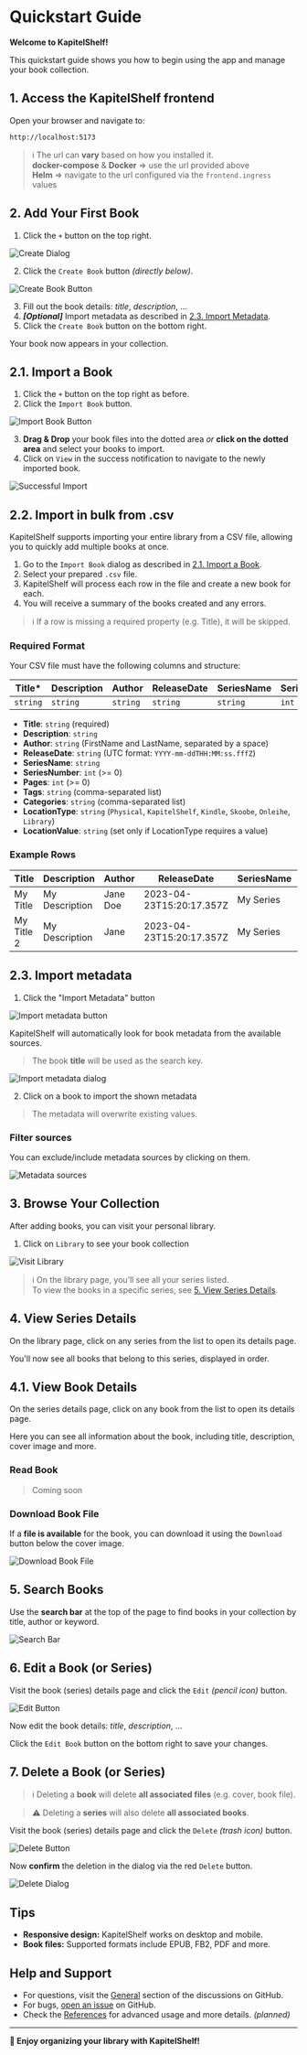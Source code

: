 # Quickstart Guide

**Welcome to KapitelShelf!**

This quickstart guide shows you how to begin using the app and manage your book collection.

## 1. Access the KapitelShelf frontend

Open your browser and navigate to:

```
http://localhost:5173
```

> ℹ️ The url can **vary** based on how you installed it. <br /> **docker-compose** & **Docker** => use the url provided above <br /> **Helm** => navigate to the url configured via the `frontend.ingress` values

## 2. Add Your First Book

1. Click the `+` button on the top right.

![Create Dialog](./.attachments/quickstart/create_dialog.png)

2. Click the `Create Book` button _(directly below)_.

![Create Book Button](./.attachments/quickstart/create_book.png)

3. Fill out the book details: _title_, _description_, ...
4. _**[Optional]**_ Import metadata as described in [2.3. Import Metadata](#23-import-metadata).
5. Click the `Create Book` button on the bottom right.

Your book now appears in your collection.

## 2.1. Import a Book

1. Click the `+` button on the top right as before.
2. Click the `Import Book` button.

![Import Book Button](./.attachments/quickstart/import_book.png)

3. **Drag & Drop** your book files into the dotted area _or_ **click on the dotted area** and select your books to import.
4. Click on `View` in the success notification to navigate to the newly imported book.

![Successful Import](./.attachments/quickstart/successful_import.png)

## 2.2. Import in bulk from .csv

KapitelShelf supports importing your entire library from a CSV file, allowing you to quickly add multiple books at once.

1. Go to the `Import Book` dialog as described in [2.1. Import a Book](#21-import-a-book).
2. Select your prepared `.csv` file.
3. KapitelShelf will process each row in the file and create a new book for each.
4. You will receive a summary of the books created and any errors.

> ℹ️ If a row is missing a required property (e.g. Title), it will be skipped.

### Required Format

Your CSV file must have the following columns and structure:

| Title\*  | Description | Author   | ReleaseDate | SeriesName | SeriesNumber | Pages | Tags                | Categories          | LocationType | LocationValue |
| -------- | ----------- | -------- | ----------- | ---------- | ------------ | ----- | ------------------- | ------------------- | ------------ | ------------- |
| `string` | `string`    | `string` | `string`    | `string`   | `int`        | `int` | `string,string,...` | `string,string,...` | `enum`       | `string`      |

- **Title**: `string` (required)
- **Description**: `string`
- **Author**: `string` (FirstName and LastName, separated by a space)
- **ReleaseDate**: `string` (UTC format: `YYYY-mm-ddTHH:MM:ss.fffZ`)
- **SeriesName**: `string`
- **SeriesNumber**: `int` (>= 0)
- **Pages**: `int` (>= 0)
- **Tags**: `string` (comma-separated list)
- **Categories**: `string` (comma-separated list)
- **LocationType**: `string` (`Physical`, `KapitelShelf`, `Kindle`, `Skoobe`, `Onleihe`, `Library`)
- **LocationValue**: `string` (set only if LocationType requires a value)

### Example Rows

| Title      | Description    | Author   | ReleaseDate              | SeriesName | SeriesNumber | Pages | Tags                | Categories                    | LocationType | LocationValue                          |
| ---------- | -------------- | -------- | ------------------------ | ---------- | ------------ | ----- | ------------------- | ----------------------------- | ------------ | -------------------------------------- |
| My Title   | My Description | Jane Doe | 2023-04-23T15:20:17.357Z | My Series  | 1            | 100   | Tag1,Tag2           | Category1,Category2           | Skoobe       | https://www.skoobe.de/books/mybook     |
| My Title 2 | My Description | Jane     | 2023-04-23T15:20:17.357Z | My Series  | 1            | 100   | My Special Tag,Tag2 | My Special Category,Category2 | Kindle       | https://www.amazon.de/mybook/dp/bookid |

## 2.3. Import metadata

1. Click the "Import Metadata" button

![Import metadata button](./.attachments/quickstart/import_metadata_button.png)

KapitelShelf will automatically look for book metadata from the available sources.

> The book **title** will be used as the search key.

![Import metadata dialog](./.attachments/quickstart/import_metadata_dialog.png)

2. Click on a book to import the shown metadata

> The metadata will overwrite existing values.

### Filter sources

You can exclude/include metadata sources by clicking on them.

![Metadata sources](./.attachments/quickstart/import_metadata_sources.png)

## 3. Browse Your Collection

After adding books, you can visit your personal library.

1. Click on `Library` to see your book collection

![Visit Library](./.attachments/quickstart/visit_library.png)

> ℹ️ On the library page, you’ll see all your series listed. <br /> To view the books in a specific series, see [5. View Series Details](#5-view-series-details).

## 4. View Series Details

On the library page, click on any series from the list to open its details page.

You'll now see all books that belong to this series, displayed in order.

## 4.1. View Book Details

On the series details page, click on any book from the list to open its details page.

Here you can see all information about the book, including title, description, cover image and more.

### Read Book

> Coming soon

### Download Book File

If a **file is available** for the book, you can download it using the `Download` button below the cover image.

![Download Book File](./.attachments/quickstart/download_book.png)

## 5. Search Books

Use the **search bar** at the top of the page to find books in your collection by title, author or keyword.

![Search Bar](./.attachments/quickstart/search_bar.png)

## 6. Edit a Book (or Series)

Visit the book (series) details page and click the `Edit` _(pencil icon)_ button.

![Edit Button](./.attachments/quickstart/edit_button.png)

Now edit the book details: _title_, _description_, ...

Click the `Edit Book` button on the bottom right to save your changes.

## 7. Delete a Book (or Series)

> ℹ️ Deleting a **book** will delete **all associated files** (e.g. cover, book file).

> ⚠️ Deleting a **series** will also delete **all associated books**.

Visit the book (series) details page and click the `Delete` _(trash icon)_ button.

![Delete Button](./.attachments/quickstart/delete_button.png)

Now **confirm** the deletion in the dialog via the red `Delete` button.

![Delete Dialog](./.attachments/quickstart/delete_dialog.png)

## Tips

- **Responsive design:** KapitelShelf works on desktop and mobile.
- **Book files:** Supported formats include EPUB, FB2, PDF and more.

## Help and Support

- For questions, visit the [General](https://github.com/ThomasMiller01/KapitelShelf/discussions/categories/general) section of the discussions on GitHub.
- For bugs, [open an issue](https://github.com/ThomasMiller01/KapitelShelf/issues) on GitHub.
- Check the [References](#) for advanced usage and more details. _(planned)_

---

**🎉 Enjoy organizing your library with KapitelShelf!**
